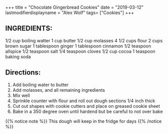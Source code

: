 +++
title = "Chocolate Gingerbread Cookies"
date = "2019-03-12"
lastmodifierdisplayname = "Alex Wolf"
tags= ["Cookies"]
+++

## INGREDIENTS:

1/2 cup boiling watter
1 cup butter
1/2 cup molasses
4 1/2 cups flour
2 cups brown sugar
1 tablespoon ginger
1 tablespoon cinnamon
1/2 teaspoon allspice
1/2 teaspoon salt
1/4 teaspoon cloves
1/2 cup cocoa
1 teaspoon baking soda

## Directions:

1. Add boiling water to butter
2. Add molasses, and all remaining ingredients
3. Mix well
4. Sprinkle counter with flour and roll out dough sections 1/4 inch thick
5. Cut out shapes with cookie cutters and place on greased cookie sheet
6. Bake in a 350 degree oven until hardend but be careful to not over bake

{{% notice note %}}
This dough will keep in the fridge for days
{{% /notice %}}
